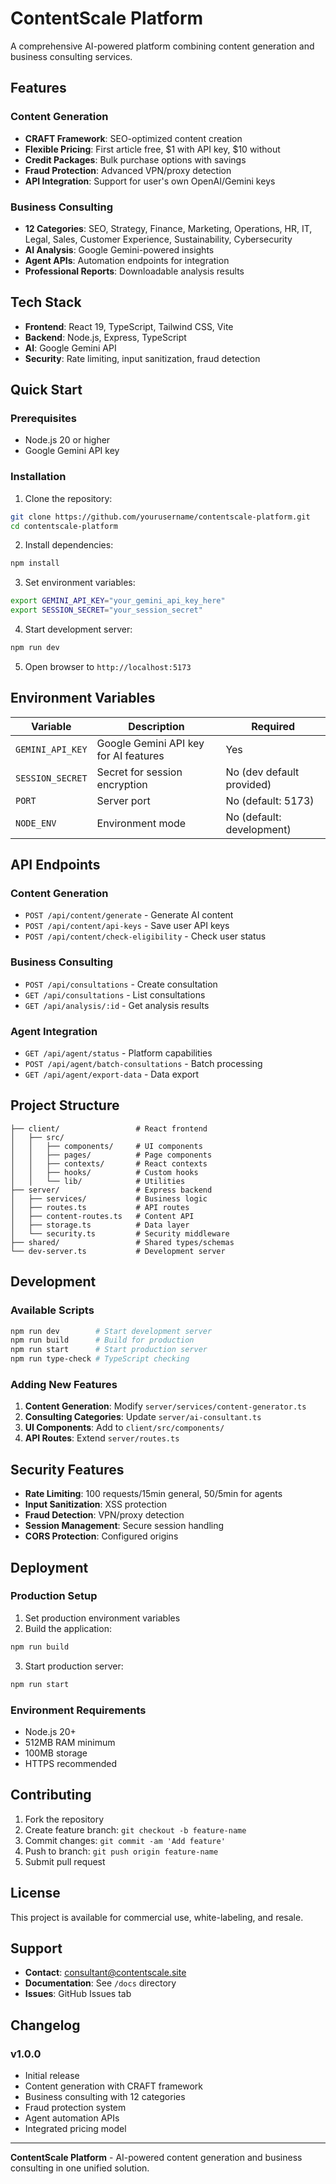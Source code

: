 # ContentScale Platform

A comprehensive AI-powered platform combining content generation and business consulting services.

## Features

### Content Generation
- **CRAFT Framework**: SEO-optimized content creation
- **Flexible Pricing**: First article free, $1 with API key, $10 without
- **Credit Packages**: Bulk purchase options with savings
- **Fraud Protection**: Advanced VPN/proxy detection
- **API Integration**: Support for user's own OpenAI/Gemini keys

### Business Consulting
- **12 Categories**: SEO, Strategy, Finance, Marketing, Operations, HR, IT, Legal, Sales, Customer Experience, Sustainability, Cybersecurity
- **AI Analysis**: Google Gemini-powered insights
- **Agent APIs**: Automation endpoints for integration
- **Professional Reports**: Downloadable analysis results

## Tech Stack

- **Frontend**: React 19, TypeScript, Tailwind CSS, Vite
- **Backend**: Node.js, Express, TypeScript
- **AI**: Google Gemini API
- **Security**: Rate limiting, input sanitization, fraud detection

## Quick Start

### Prerequisites
- Node.js 20 or higher
- Google Gemini API key

### Installation

1. Clone the repository:
```bash
git clone https://github.com/yourusername/contentscale-platform.git
cd contentscale-platform
```

2. Install dependencies:
```bash
npm install
```

3. Set environment variables:
```bash
export GEMINI_API_KEY="your_gemini_api_key_here"
export SESSION_SECRET="your_session_secret"
```

4. Start development server:
```bash
npm run dev
```

5. Open browser to `http://localhost:5173`

## Environment Variables

| Variable | Description | Required |
|----------|-------------|----------|
| `GEMINI_API_KEY` | Google Gemini API key for AI features | Yes |
| `SESSION_SECRET` | Secret for session encryption | No (dev default provided) |
| `PORT` | Server port | No (default: 5173) |
| `NODE_ENV` | Environment mode | No (default: development) |

## API Endpoints

### Content Generation
- `POST /api/content/generate` - Generate AI content
- `POST /api/content/api-keys` - Save user API keys
- `POST /api/content/check-eligibility` - Check user status

### Business Consulting  
- `POST /api/consultations` - Create consultation
- `GET /api/consultations` - List consultations
- `GET /api/analysis/:id` - Get analysis results

### Agent Integration
- `GET /api/agent/status` - Platform capabilities
- `POST /api/agent/batch-consultations` - Batch processing
- `GET /api/agent/export-data` - Data export

## Project Structure

```
├── client/                 # React frontend
│   ├── src/
│   │   ├── components/     # UI components
│   │   ├── pages/          # Page components
│   │   ├── contexts/       # React contexts
│   │   ├── hooks/          # Custom hooks
│   │   └── lib/            # Utilities
├── server/                 # Express backend
│   ├── services/           # Business logic
│   ├── routes.ts           # API routes
│   ├── content-routes.ts   # Content API
│   ├── storage.ts          # Data layer
│   └── security.ts         # Security middleware
├── shared/                 # Shared types/schemas
└── dev-server.ts           # Development server
```

## Development

### Available Scripts

```bash
npm run dev        # Start development server
npm run build      # Build for production
npm run start      # Start production server
npm run type-check # TypeScript checking
```

### Adding New Features

1. **Content Generation**: Modify `server/services/content-generator.ts`
2. **Consulting Categories**: Update `server/ai-consultant.ts`
3. **UI Components**: Add to `client/src/components/`
4. **API Routes**: Extend `server/routes.ts`

## Security Features

- **Rate Limiting**: 100 requests/15min general, 50/5min for agents
- **Input Sanitization**: XSS protection
- **Fraud Detection**: VPN/proxy detection
- **Session Management**: Secure session handling
- **CORS Protection**: Configured origins

## Deployment

### Production Setup

1. Set production environment variables
2. Build the application:
```bash
npm run build
```
3. Start production server:
```bash
npm run start
```

### Environment Requirements
- Node.js 20+
- 512MB RAM minimum
- 100MB storage
- HTTPS recommended

## Contributing

1. Fork the repository
2. Create feature branch: `git checkout -b feature-name`
3. Commit changes: `git commit -am 'Add feature'`
4. Push to branch: `git push origin feature-name`
5. Submit pull request

## License

This project is available for commercial use, white-labeling, and resale.

## Support

- **Contact**: consultant@contentscale.site
- **Documentation**: See `/docs` directory
- **Issues**: GitHub Issues tab

## Changelog

### v1.0.0
- Initial release
- Content generation with CRAFT framework
- Business consulting with 12 categories
- Fraud protection system
- Agent automation APIs
- Integrated pricing model

---

**ContentScale Platform** - AI-powered content generation and business consulting in one unified solution.